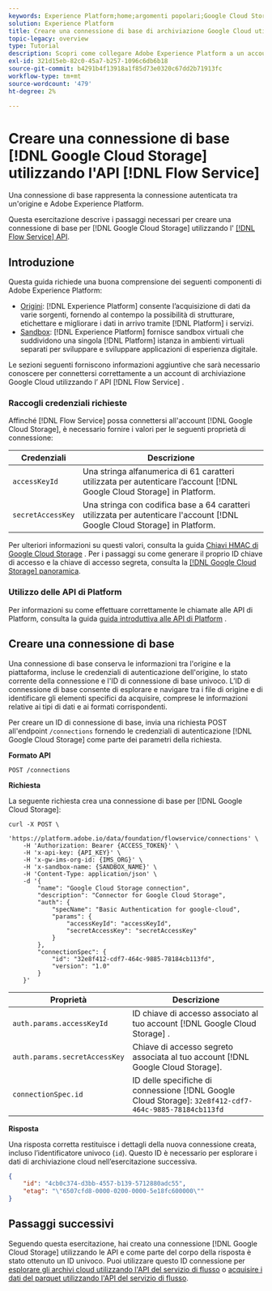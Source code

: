 ```yaml
---
keywords: Experience Platform;home;argomenti popolari;Google Cloud Storage;Google cloud storage;google;Google;Google
solution: Experience Platform
title: Creare una connessione di base di archiviazione Google Cloud utilizzando l’API del servizio di flusso
topic-legacy: overview
type: Tutorial
description: Scopri come collegare Adobe Experience Platform a un account di archiviazione Google Cloud utilizzando l’API del servizio di flusso.
exl-id: 321d15eb-82c0-45a7-b257-1096c6db6b18
source-git-commit: b4291b4f13918a1f85d73e0320c67dd2b71913fc
workflow-type: tm+mt
source-wordcount: '479'
ht-degree: 2%

---
```


# Creare una connessione di base [!DNL Google Cloud Storage] utilizzando l&#39;API [!DNL Flow Service]

Una connessione di base rappresenta la connessione autenticata tra un&#39;origine e Adobe Experience Platform.

Questa esercitazione descrive i passaggi necessari per creare una connessione di base per [!DNL Google Cloud Storage] utilizzando l&#39; [[!DNL Flow Service] API](https://www.adobe.io/experience-platform-apis/references/flow-service/).

## Introduzione

Questa guida richiede una buona comprensione dei seguenti componenti di Adobe Experience Platform:

* [Origini](../../../../home.md):  [!DNL Experience Platform] consente l’acquisizione di dati da varie sorgenti, fornendo al contempo la possibilità di strutturare, etichettare e migliorare i dati in arrivo tramite  [!DNL Platform] i servizi.
* [Sandbox](../../../../../sandboxes/home.md):  [!DNL Experience Platform] fornisce sandbox virtuali che suddividono una singola  [!DNL Platform] istanza in ambienti virtuali separati per sviluppare e sviluppare applicazioni di esperienza digitale.

Le sezioni seguenti forniscono informazioni aggiuntive che sarà necessario conoscere per connettersi correttamente a un account di archiviazione Google Cloud utilizzando l’ API [!DNL Flow Service] .

### Raccogli credenziali richieste

Affinché [!DNL Flow Service] possa connettersi all&#39;account [!DNL Google Cloud Storage], è necessario fornire i valori per le seguenti proprietà di connessione:

| Credenziali | Descrizione |
| ---------- | ----------- |
| `accessKeyId` | Una stringa alfanumerica di 61 caratteri utilizzata per autenticare l’account [!DNL Google Cloud Storage] in Platform. |
| `secretAccessKey` | Una stringa con codifica base a 64 caratteri utilizzata per autenticare l&#39;account [!DNL Google Cloud Storage] in Platform. |

Per ulteriori informazioni su questi valori, consulta la guida [Chiavi HMAC di Google Cloud Storage](https://cloud.google.com/storage/docs/authentication/hmackeys#overview) . Per i passaggi su come generare il proprio ID chiave di accesso e la chiave di accesso segreta, consulta la [[!DNL Google Cloud Storage] panoramica](../../../../connectors/cloud-storage/google-cloud-storage.md).

### Utilizzo delle API di Platform

Per informazioni su come effettuare correttamente le chiamate alle API di Platform, consulta la guida [guida introduttiva alle API di Platform](../../../../../landing/api-guide.md) .

## Creare una connessione di base

Una connessione di base conserva le informazioni tra l&#39;origine e la piattaforma, incluse le credenziali di autenticazione dell&#39;origine, lo stato corrente della connessione e l&#39;ID di connessione di base univoco. L’ID di connessione di base consente di esplorare e navigare tra i file di origine e di identificare gli elementi specifici da acquisire, comprese le informazioni relative ai tipi di dati e ai formati corrispondenti.

Per creare un ID di connessione di base, invia una richiesta POST all&#39;endpoint `/connections` fornendo le credenziali di autenticazione [!DNL Google Cloud Storage] come parte dei parametri della richiesta.

**Formato API**

```http
POST /connections
```

**Richiesta**

La seguente richiesta crea una connessione di base per [!DNL Google Cloud Storage]:

```shell
curl -X POST \
    'https://platform.adobe.io/data/foundation/flowservice/connections' \
    -H 'Authorization: Bearer {ACCESS_TOKEN}' \
    -H 'x-api-key: {API_KEY}' \
    -H 'x-gw-ims-org-id: {IMS_ORG}' \
    -H 'x-sandbox-name: {SANDBOX_NAME}' \
    -H 'Content-Type: application/json' \
    -d '{
        "name": "Google Cloud Storage connection",
        "description": "Connector for Google Cloud Storage",
        "auth": {
            "specName": "Basic Authentication for google-cloud",
            "params": {
                "accessKeyId": "accessKeyId",
                "secretAccessKey": "secretAccessKey"
            }
        },
        "connectionSpec": {
            "id": "32e8f412-cdf7-464c-9885-78184cb113fd",
            "version": "1.0"
        }
    }'
```

| Proprietà | Descrizione |
| -------- | ----------- |
| `auth.params.accessKeyId` | ID chiave di accesso associato al tuo account [!DNL Google Cloud Storage] . |
| `auth.params.secretAccessKey` | Chiave di accesso segreto associata al tuo account [!DNL Google Cloud Storage]. |
| `connectionSpec.id` | ID delle specifiche di connessione [!DNL Google Cloud Storage]: `32e8f412-cdf7-464c-9885-78184cb113fd` |

**Risposta**

Una risposta corretta restituisce i dettagli della nuova connessione creata, incluso l’identificatore univoco (`id`). Questo ID è necessario per esplorare i dati di archiviazione cloud nell’esercitazione successiva.

```json
{
    "id": "4cb0c374-d3bb-4557-b139-5712880adc55",
    "etag": "\"6507cfd8-0000-0200-0000-5e18fc600000\""
}
```

## Passaggi successivi

Seguendo questa esercitazione, hai creato una connessione [!DNL Google Cloud Storage] utilizzando le API e come parte del corpo della risposta è stato ottenuto un ID univoco. Puoi utilizzare questo ID connessione per [esplorare gli archivi cloud utilizzando l&#39;API del servizio di flusso](../../explore/cloud-storage.md) o [acquisire i dati del parquet utilizzando l&#39;API del servizio di flusso](../../cloud-storage-parquet.md).
